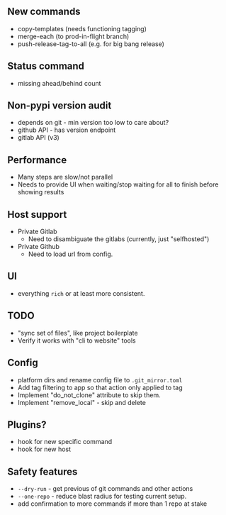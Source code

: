 ## New commands
- copy-templates (needs functioning tagging)
- merge-each (to prod-in-flight branch)
- push-release-tag-to-all (e.g. for big bang release)

## Status command
- missing ahead/behind count

## Non-pypi version audit
- depends on git - min version too low to care about?
- github API - has version endpoint
- gitlab API (v3)

## Performance
- Many steps are slow/not parallel
- Needs to provide UI when waiting/stop waiting for all to finish before showing results

## Host support

- Private Gitlab
  - Need to disambiguate the gitlabs (currently, just "selfhosted")
- Private Github
  - Need to load url from config.

## UI 
- everything `rich` or at least more consistent.

## TODO

- "sync set of files", like project boilerplate
- Verify it works with "cli to website" tools

## Config
- platform dirs and rename config file to `.git_mirror.toml`
- Add tag filtering to app so that action only applied to tag
- Implement "do_not_clone" attribute to skip them.
- Implement "remove_local" - skip and delete

## Plugins?

- hook for new specific command
- hook for new host

## Safety features
- `--dry-run` - get previous of git commands and other actions
- `--one-repo` - reduce blast radius for testing current setup.
- add confirmation to more commands if more than 1 repo at stake